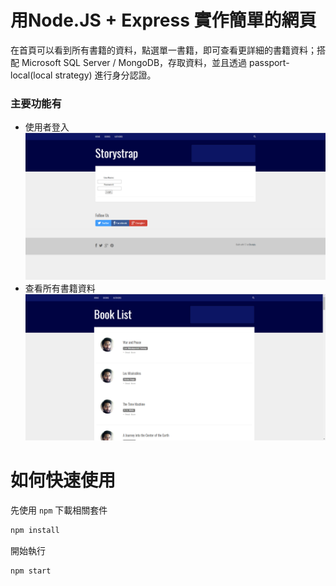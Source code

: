 # 用Node.JS + Express 實作簡單的網頁

在首頁可以看到所有書籍的資料，點選單一書籍，即可查看更詳細的書籍資料；搭配 Microsoft SQL Server / MongoDB，存取資料，並且透過 passport-local(local strategy) 進行身分認證。

### 主要功能有
- 使用者登入
![image](https://github.com/980359ffjh/Node.JS-Express-Example/blob/master/img/login.png)
- 查看所有書籍資料
![image](https://github.com/980359ffjh/Node.JS-Express-Example/blob/master/img/books.png)

# 如何快速使用

先使用 `npm` 下載相關套件

```bash
npm install
```

開始執行

```bash
npm start
```
